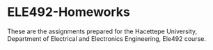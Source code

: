 # ELE492-Homeworks
These are the assignments prepared for the Hacettepe University, Department of Electrical and Electronics Engineering, Ele492 course.
